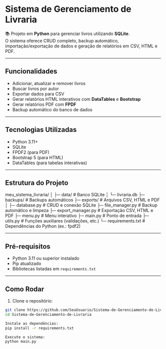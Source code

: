 # Sistema de Gerenciamento de Livraria

📚 Projeto em **Python** para gerenciar livros utilizando **SQLite**.  
O sistema oferece CRUD completo, backup automático, importação/exportação de dados e geração de relatórios em CSV, HTML e PDF.

---

## Funcionalidades

- Adicionar, atualizar e remover livros
- Buscar livros por autor
- Exportar dados para CSV
- Gerar relatórios HTML interativos com **DataTables** e **Bootstrap**
- Gerar relatórios PDF com **FPDF**
- Backup automático do banco de dados

---

## Tecnologias Utilizadas

- Python 3.11+
- SQLite
- FPDF2 (para PDF)
- Bootstrap 5 (para HTML)
- DataTables (para tabelas interativas)

---

## Estrutura do Projeto

meu_sistema_livraria/
│
├─ data/                  # Banco SQLite
│   └─ livraria.db
├─ backups/               # Backups automáticos
├─ exports/               # Arquivos CSV, HTML e PDF
│
├─ database.py            # CRUD e conexão SQLite
├─ file_manager.py        # Backup automático e limpeza
├─ export_manager.py      # Exportação CSV, HTML e PDF
├─ menu.py                # Menu interativo
├─ main.py                # Ponto de entrada
├─ utils.py               # Funções auxiliares (validações, etc.)
└─ requirements.txt       # Dependências do Python (ex.: fpdf2)

---

## Pré-requisitos

- Python 3.11 ou superior instalado
- Pip atualizado
- Bibliotecas listadas em `requirements.txt`

---

## Como Rodar

1. Clone o repositório:

```bash
git clone https://github.com/SeuUsuario/Sistema-de-Gerenciamento-de-Livraria.git
cd Sistema-de-Gerenciamento-de-Livraria

Instale as dependências:
pip install -r requirements.txt

Execute o sistema:
python main.py
